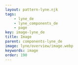 ```yaml
---
layout: pattern-lyne.njk
tags: 
    - lyne_de
    - lyne_components_de
    - page
key: image-lyne_de
title: Image
parent: components-lyne_de
image: lyne/overview/image.webp
keywords: image
order: 190
---
```

